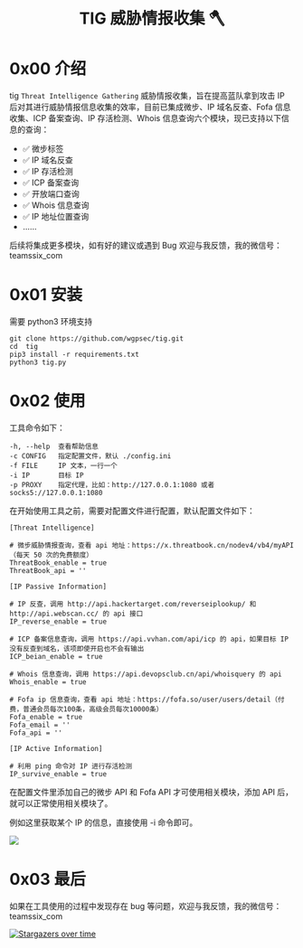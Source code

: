 <h1 align="center">TIG  威胁情报收集 🪓</h1>

# 0x00 介绍

tig `Threat Intelligence Gathering` 威胁情报收集，旨在提高蓝队拿到攻击 IP 后对其进行威胁情报信息收集的效率，目前已集成微步、IP 域名反查、Fofa 信息收集、ICP 备案查询、IP 存活检测、Whois 信息查询六个模块，现已支持以下信息的查询：

* ✅ 微步标签
* ✅ IP 域名反查
* ✅ IP 存活检测
* ✅ ICP 备案查询
* ✅ 开放端口查询
* ✅ Whois 信息查询
* ✅ IP 地址位置查询
*  ……

后续将集成更多模块，如有好的建议或遇到 Bug 欢迎与我反馈，我的微信号：teamssix_com

# 0x01 安装

需要 python3 环境支持

```
git clone https://github.com/wgpsec/tig.git
cd  tig
pip3 install -r requirements.txt
python3 tig.py
```

# 0x02 使用

工具命令如下：

```
-h, --help  查看帮助信息
-c CONFIG   指定配置文件，默认 ./config.ini
-f FILE     IP 文本，一行一个
-i IP       目标 IP
-p PROXY    指定代理，比如：http://127.0.0.1:1080 或者 socks5://127.0.0.1:1080
```

在开始使用工具之前，需要对配置文件进行配置，默认配置文件如下：

```
[Threat Intelligence]

# 微步威胁情报查询，查看 api 地址：https://x.threatbook.cn/nodev4/vb4/myAPI（每天 50 次的免费额度）
ThreatBook_enable = true
ThreatBook_api = ''

[IP Passive Information]

# IP 反查，调用 http://api.hackertarget.com/reverseiplookup/ 和 http://api.webscan.cc/ 的 api 接口
IP_reverse_enable = true

# ICP 备案信息查询，调用 https://api.vvhan.com/api/icp 的 api，如果目标 IP 没有反查到域名，该项即使开启也不会有输出
ICP_beian_enable = true

# Whois 信息查询，调用 https://api.devopsclub.cn/api/whoisquery 的 api
Whois_enable = true

# Fofa ip 信息查询，查看 api 地址：https://fofa.so/user/users/detail（付费，普通会员每次100条，高级会员每次10000条）
Fofa_enable = true
Fofa_email = ''
Fofa_api = ''

[IP Active Information]

# 利用 ping 命令对 IP 进行存活检测
IP_survive_enable = true
```

在配置文件里添加自己的微步 API 和 Fofa API 才可使用相关模块，添加 API 后，就可以正常使用相关模块了。

例如这里获取某个 IP 的信息，直接使用 -i 命令即可。

![](https://teamssix.oss-cn-hangzhou.aliyuncs.com/Snipaste_2021-03-16_16-16-36.png)

# 0x03 最后

如果在工具使用的过程中发现存在 bug 等问题，欢迎与我反馈，我的微信号：teamssix_com

[![Stargazers over time](https://starchart.cc/wgpsec/tig.svg)](https://starchart.cc/wgpsec/tig)


